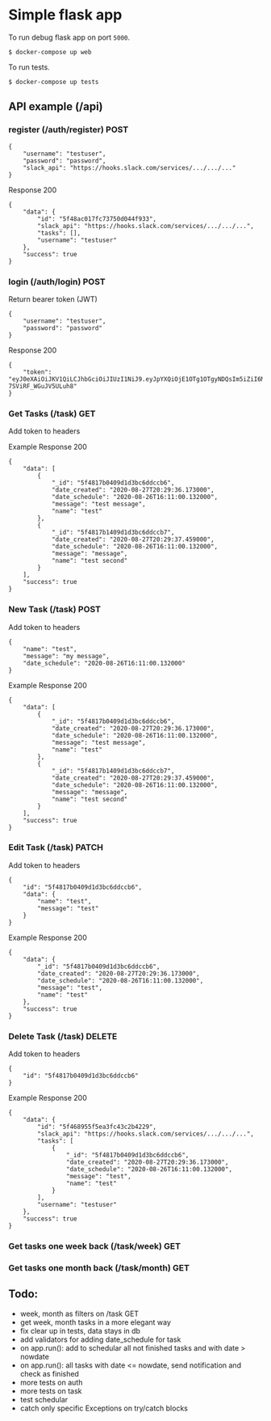 # Simple flask app

To run debug flask app on port ```5000```.
```
$ docker-compose up web
```

To run tests. 
```
$ docker-compose up tests
```

## API example (/api)

### register (/auth/register) POST
```
{
    "username": "testuser",
    "password": "password",
    "slack_api": "https://hooks.slack.com/services/.../.../..."
}
```
Response 200
```
{
    "data": {
        "id": "5f48ac017fc73750d044f933",
        "slack_api": "https://hooks.slack.com/services/.../.../...",
        "tasks": [],
        "username": "testuser"
    },
    "success": true
}
```

### login (/auth/login) POST
Return bearer token (JWT)
```
{
    "username": "testuser",
    "password": "password"
}
```
Response 200
```
{
    "token": "eyJ0eXAiOiJKV1QiLCJhbGciOiJIUzI1NiJ9.eyJpYXQiOjE1OTg1OTgyNDQsIm5iZiI6MTU5ODU5ODI0NCwianRpIjoiNTkxNzVhNWItMjNiMy00MmU2LTlmOTAtMzIwYmI0Yzc2NDJmIiwiZXhwIjoxNTk4Njg0NjQ0LCJpZGVudGl0eSI6InRlc3R1c2VyIiwiZnJlc2giOmZhbHNlLCJ0eXBlIjoiYWNjZXNzIn0.cR2vGdSpOSwsKNSaQODSlB25-7SViRF_WGuJV5ULuh8"
}
```

### Get Tasks (/task) GET
Add token to headers 

Example Response 200
```
{
    "data": [
        {
            "_id": "5f4817b0409d1d3bc6ddccb6",
            "date_created": "2020-08-27T20:29:36.173000",
            "date_schedule": "2020-08-26T16:11:00.132000",
            "message": "test message",
            "name": "test"
        },
        {
            "_id": "5f4817b1409d1d3bc6ddccb7",
            "date_created": "2020-08-27T20:29:37.459000",
            "date_schedule": "2020-08-26T16:11:00.132000",
            "message": "message",
            "name": "test second"
        }
    ],
    "success": true
}
```

### New Task (/task) POST
Add token to headers 
```
{
    "name": "test",
    "message": "my message",
    "date_schedule": "2020-08-26T16:11:00.132000"
}
```

Example Response 200
```
{
    "data": [
        {
            "_id": "5f4817b0409d1d3bc6ddccb6",
            "date_created": "2020-08-27T20:29:36.173000",
            "date_schedule": "2020-08-26T16:11:00.132000",
            "message": "test message",
            "name": "test"
        },
        {
            "_id": "5f4817b1409d1d3bc6ddccb7",
            "date_created": "2020-08-27T20:29:37.459000",
            "date_schedule": "2020-08-26T16:11:00.132000",
            "message": "message",
            "name": "test second"
        }
    ],
    "success": true
}
```

### Edit Task (/task) PATCH
Add token to headers 
```
{
    "id": "5f4817b0409d1d3bc6ddccb6",
    "data": {
        "name": "test",
        "message": "test"
    }
}
```

Example Response 200
```
{
    "data": {
        "_id": "5f4817b0409d1d3bc6ddccb6",
        "date_created": "2020-08-27T20:29:36.173000",
        "date_schedule": "2020-08-26T16:11:00.132000",
        "message": "test",
        "name": "test"
    },
    "success": true
}
```

### Delete Task (/task) DELETE
Add token to headers 
```
{
    "id": "5f4817b0409d1d3bc6ddccb6"
}
```

Example Response 200
```
{
    "data": {
        "id": "5f468955f5ea3fc43c2b4229",
        "slack_api": "https://hooks.slack.com/services/.../.../...",
        "tasks": [
            {
                "_id": "5f4817b0409d1d3bc6ddccb6",
                "date_created": "2020-08-27T20:29:36.173000",
                "date_schedule": "2020-08-26T16:11:00.132000",
                "message": "test",
                "name": "test"
            }
        ],
        "username": "testuser"
    },
    "success": true
}
```

### Get tasks one week back (/task/week) GET

### Get tasks one month back (/task/month) GET


## Todo:
- week, month as filters on /task GET
- get week, month tasks in a more elegant way 
- fix clear up in tests, data stays in db
- add validators for adding date_schedule for task
- on app.run(): add to schedular all not finished tasks and with date > nowdate
- on app.run(): all tasks with date <= nowdate, send notification and check as finished
- more tests on auth
- more tests on task
- test schedular
- catch only specific Exceptions on try/catch blocks
